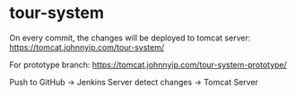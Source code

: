 # tour-system

On every commit, the changes will be deployed to tomcat server: https://tomcat.johnnyip.com/tour-system/

For prototype branch: https://tomcat.johnnyip.com/tour-system-prototype/

Push to GitHub -> Jenkins Server detect changes -> Tomcat Server

